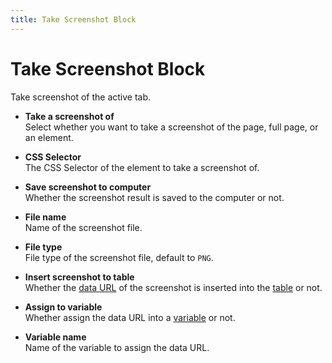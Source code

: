 ```yaml
---
title: Take Screenshot Block
---
```


# Take Screenshot Block

Take screenshot of the active tab.

- **Take a screenshot of** <br>
	Select whether you want to take a screenshot of the page, full page, or an element.

- **CSS Selector** <br>
	The CSS Selector of the element to take a screenshot of.

- **Save screenshot to computer** <br>
	Whether the screenshot result is saved to the computer or not.

- **File name** <br>
	Name of the screenshot file.

- **File type** <br>
	File type of the screenshot file, default to `PNG`.

- **Insert screenshot to table** <br>
	Whether the [data URL](https://developer.mozilla.org/en-US/docs/Web/HTTP/Basics_of_HTTP/Data_URIs) of the screenshot is inserted into the [table](../workflow/table.md) or not.

- **Assign to variable** <br>
	Whether assign the data URL into a [variable](../workflow/variables.md) or not.

- **Variable name** <br>
	Name of the variable to assign the data URL.
